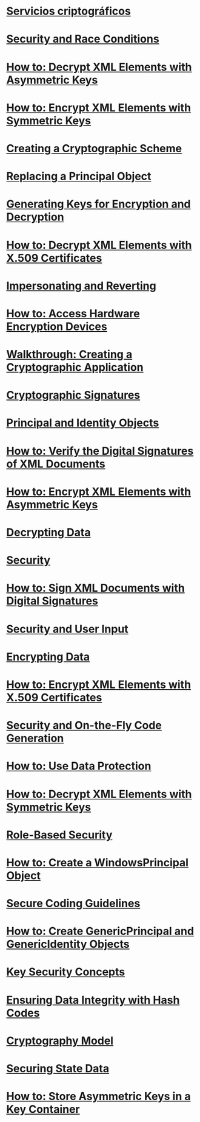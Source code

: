 # [Servicios criptográficos](cryptographic-services.md)
# [Security and Race Conditions](security-and-race-conditions.md)
# [How to: Decrypt XML Elements with Asymmetric Keys](how-to-decrypt-xml-elements-with-asymmetric-keys.md)
# [How to: Encrypt XML Elements with Symmetric Keys](how-to-encrypt-xml-elements-with-symmetric-keys.md)
# [Creating a Cryptographic Scheme](creating-a-cryptographic-scheme.md)
# [Replacing a Principal Object](replacing-a-principal-object.md)
# [Generating Keys for Encryption and Decryption](generating-keys-for-encryption-and-decryption.md)
# [How to: Decrypt XML Elements with X.509 Certificates](how-to-decrypt-xml-elements-with-x-509-certificates.md)
# [Impersonating and Reverting](impersonating-and-reverting.md)
# [How to: Access Hardware Encryption Devices](how-to-access-hardware-encryption-devices.md)
# [Walkthrough: Creating a Cryptographic Application](walkthrough-creating-a-cryptographic-application.md)
# [Cryptographic Signatures](cryptographic-signatures.md)
# [Principal and Identity Objects](principal-and-identity-objects.md)
# [How to: Verify the Digital Signatures of XML Documents](how-to-verify-the-digital-signatures-of-xml-documents.md)
# [How to: Encrypt XML Elements with Asymmetric Keys](how-to-encrypt-xml-elements-with-asymmetric-keys.md)
# [Decrypting Data](decrypting-data.md)
# [Security](index.md)
# [How to: Sign XML Documents with Digital Signatures](how-to-sign-xml-documents-with-digital-signatures.md)
# [Security and User Input](security-and-user-input.md)
# [Encrypting Data](encrypting-data.md)
# [How to: Encrypt XML Elements with X.509 Certificates](how-to-encrypt-xml-elements-with-x-509-certificates.md)
# [Security and On-the-Fly Code Generation](security-and-on-the-fly-code-generation.md)
# [How to: Use Data Protection](how-to-use-data-protection.md)
# [How to: Decrypt XML Elements with Symmetric Keys](how-to-decrypt-xml-elements-with-symmetric-keys.md)
# [Role-Based Security](role-based-security.md)
# [How to: Create a WindowsPrincipal Object](how-to-create-a-windowsprincipal-object.md)
# [Secure Coding Guidelines](secure-coding-guidelines.md)
# [How to: Create GenericPrincipal and GenericIdentity Objects](how-to-create-genericprincipal-and-genericidentity-objects.md)
# [Key Security Concepts](key-security-concepts.md)
# [Ensuring Data Integrity with Hash Codes](ensuring-data-integrity-with-hash-codes.md)
# [Cryptography Model](cryptography-model.md)
# [Securing State Data](securing-state-data.md)
# [How to: Store Asymmetric Keys in a Key Container](how-to-store-asymmetric-keys-in-a-key-container.md)
